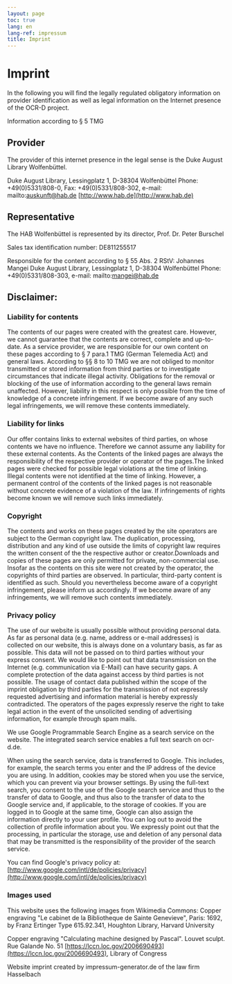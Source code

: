 ```yaml
---
layout: page
toc: true
lang: en
lang-ref: impressum
title: Imprint
---
```


# Imprint

In the following you will find the legally regulated obligatory information on provider
identification as well as legal information on the Internet presence of the OCR-D project. 

Information according to § 5 TMG

## Provider
The provider of this internet presence in the legal sense is the Duke August Library
Wolfenbüttel.

Duke August Library,
Lessingplatz 1,
D-38304 Wolfenbüttel
Phone: +49(0)5331/808-0,
Fax: +49(0)5331/808-302,
e-mail: mailto:auskunft@hab.de
[http://www.hab.de](http://www.hab.de)

## Representative
The HAB Wolfenbüttel is represented by its director, Prof. Dr. Peter Burschel

Sales tax identification number: DE811255517

Responsible for the content according to § 55 Abs. 2 RStV:
Johannes Mangei
Duke August Library,
Lessingplatz 1,
D-38304 Wolfenbüttel
Phone: +49(0)5331/808-303,
e-mail: mailto:mangei@hab.de

## Disclaimer:

### Liability for contents
The contents of our pages were created with the greatest care. However, we cannot guarantee
that the contents are correct, complete and up-to-date. As a service provider, we are
responsible for our own content on these pages according to § 7 para.1 TMG (German Telemedia
Act) and general laws. According to §§ 8 to 10 TMG we are not obliged to monitor transmitted
or stored information from third parties or to investigate circumstances that indicate
illegal activity. Obligations for the removal or blocking of the use of information according
to the general laws remain unaffected. However, liability in this respect is only possible
from the time of knowledge of a concrete infringement. If we become aware of any such legal
infringements, we will remove these contents immediately.

### Liability for links
Our offer contains links to external websites of third parties, on whose contents we have
no influence. Therefore we cannot assume any liability for these external contents. As the
Contents of the linked pages are always the responsibility of the respective provider or
operator of the pages.The linked pages were checked for possible legal violations at the
time of linking. Illegal contents were not identified at the time of linking. However, a
permanent control of the contents of the linked pages is not reasonable without concrete
evidence of a violation of the law.  If infringements of rights become known
we will remove such links immediately.

### Copyright

The contents and works on these pages created by the site operators are subject to the
German copyright law. The duplication, processing, distribution and any kind of
use outside the limits of copyright law requires the written consent of the
the respective author or creator.Downloads and copies of these pages are only permitted
for private, non-commercial use. Insofar as the contents on this site were not created by
the operator, the copyrights of third parties are observed. In particular, third-party
content is identified as such. Should you nevertheless become aware of a copyright
infringement, please inform us accordingly. If we become aware of any infringements, we
will remove such contents immediately.

### Privacy policy

The use of our website is usually possible without providing personal data.
As far as personal data (e.g. name, address or e-mail addresses) is collected on our website,
this is always done on a voluntary basis, as far as possible.
This data will not be passed on to third parties without your express consent.
We would like to point out that data transmission on the Internet (e.g. communication via
E-Mail) can have security gaps. A complete protection of the data against access
by third parties is not possible.
The usage of contact data published within the scope of the imprint obligation by third
parties for the transmission of not expressly requested advertising and information material
is hereby expressly contradicted. The operators of the pages expressly reserve the right to
take legal action in the event of the unsolicited sending of advertising information, for
example through spam mails.

We use Google Programmable Search Engine as a search service on the website.
The integrated search service enables a full text search on ocr-d.de. 

When using the search service, data is transferred to Google. 
This includes, for example, the search terms you enter and the IP address of the device you are using. 
In addition, cookies may be stored when you use the service, which you can prevent via your browser settings.
By using the full-text search, you consent to the use of the Google search service and thus to the transfer of data to Google,
and thus also to the transfer of data to the Google service and, if applicable, to the storage of cookies. 
If you are logged in to Google at the same time, Google can also assign the information directly to your user profile. 
You can log out to avoid the collection of profile information about you.
We expressly point out that the processing, in particular the storage, use and deletion of any personal data that may be 
transmitted is the responsibility of the provider of the search service.

You can find Google's privacy policy at: [http://www.google.com/intl/de/policies/privacy](http://www.google.com/intl/de/policies/privacy)


### Images used
This website uses the following images from Wikimedia Commons:
Copper engraving "Le cabinet de la Bibliotheque de Sainte Genevieve", Paris: 1692, by
Franz Ertinger
Type 615.92.341, Houghton Library, Harvard University

Copper engraving "Calculating machine designed by Pascal". Louvet sculpt. Rue Galande No. 51
[https://lccn.loc.gov/2006690493](https://lccn.loc.gov/2006690493), Library of Congress

Website imprint created by impressum-generator.de of the law firm Hasselbach